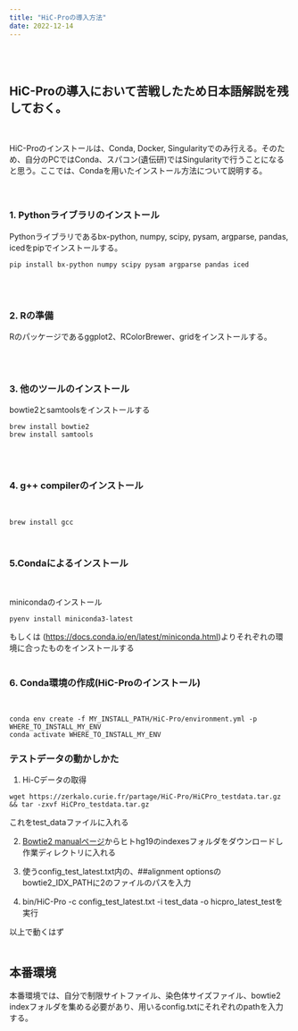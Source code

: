```yaml
---
title: "HiC-Proの導入方法"
date: 2022-12-14
---
```

<br><br>
## HiC-Proの導入において苦戦したため日本語解説を残しておく。  
<br>

HiC-Proのインストールは、Conda, Docker, Singularityでのみ行える。そのため、自分のPCではConda、スパコン(遺伝研)ではSingularityで行うことになると思う。ここでは、Condaを用いたインストール方法について説明する。  
<br>
<br>

### 1. Pythonライブラリのインストール

Pythonライブラリであるbx-python, numpy, scipy, pysam, argparse, pandas, icedをpipでインストールする。
<br>

```
pip install bx-python numpy scipy pysam argparse pandas iced
```
<br><br>

### 2. Rの準備

Rのパッケージであるggplot2、RColorBrewer、gridをインストールする。

<br><br>

### 3. 他のツールのインストール
bowtie2とsamtoolsをインストールする
<br>

```
brew install bowtie2
brew install samtools
```
<br><br>

### 4. g++ compilerのインストール
<br>

```
brew install gcc
```	
<br>

### 5.Condaによるインストール
<br>

minicondaのインストール  
```
pyenv install miniconda3-latest
```
もしくは (https://docs.conda.io/en/latest/miniconda.html)よりそれぞれの環境に合ったものをインストールする
<br><br>

### 6. Conda環境の作成(HiC-Proのインストール)  
<br>

```
conda env create -f MY_INSTALL_PATH/HiC-Pro/environment.yml -p WHERE_TO_INSTALL_MY_ENV
conda activate WHERE_TO_INSTALL_MY_ENV
```

### テストデータの動かしかた

1. Hi-Cデータの取得
```
wget https://zerkalo.curie.fr/partage/HiC-Pro/HiCPro_testdata.tar.gz && tar -zxvf HiCPro_testdata.tar.gz
```
これをtest_dataファイルに入れる

2. [Bowtie2 manualページ](https://bowtie-bio.sourceforge.net/bowtie2/manual.shtml)からヒトhg19のindexesフォルダをダウンロードし作業ディレクトリに入れる

3. 使うconfig_test_latest.txt内の、##alignment optionsのbowtie2_IDX_PATHに2のファイルのパスを入力

4. bin/HiC-Pro -c config_test_latest.txt -i test_data -o hicpro_latest_testを実行

以上で動くはず
<br><br>

## 本番環境
本番環境では、自分で制限サイトファイル、染色体サイズファイル、bowtie2 indexフォルダを集める必要があり、用いるconfig.txtにそれぞれのpathを入力する。
